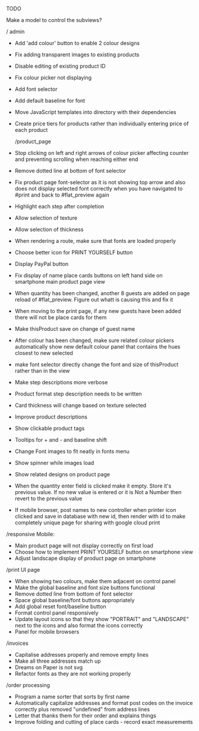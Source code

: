 TODO

Make a model to control the subviews?

  / admin
  
  * Add 'add colour' button to enable 2 colour designs
  * Fix adding transparent images to existing products
  * Disable editing of existing product ID 
  * Fix colour picker not displaying
  * Add font selector
  * Add default baseline for font
  * Move JavaScript templates into directory with their dependencies
  * Create price tiers for products rather than individually entering price of each product


    /product_page
   * Stop clicking on left and right arrows of colour picker affecting counter and preventing scrolling when reaching either end 
  * Remove dotted line at bottom of font selector
  * Fix product page font-selector as it is not showing top arrow and also does not display selected font correctly when you have navigated to #print and back to #flat_preview again
  * Highlight each step after completion
  * Allow selection of texture
  * Allow selection of thickness
  * When rendering a route, make sure that fonts are loaded properly  
  * Choose better icon for PRINT YOURSELF button
  * Display PayPal button
  * Fix display of name place cards buttons on left hand side on smartphone main product page view
  * When quantity has been changed, another 8 guests are added on page reload of #flat_preview. Figure out whatt is causing this and fix it
  * When moving to the print page, if any new guests have been added there will not be place cards for them
  * Make thisProduct save on change of guest name
  * After colour has been changed, make sure related colour pickers automatically show new default colour panel that contains the hues closest to new selected

  * make font selector directly change the font and size of thisProduct rather than in the view

  * Make step descriptions more verbose
  * Product format step description needs to be written
  * Card thickness will change based on texture selected
  * Improve product descriptions
  * Show clickable product tags
  * Tooltips for + and - and baseline shift
  * Change Font images to fit neatly in fonts menu
  * Show spinner while images load
  * Show related designs on product page
  * When the quantity enter field is clicked make it empty. Store it's previous value. If no new value is entered or it is Not a Number then revert to the previous value
  * If mobile browser, post names to new controller when printer icon clicked and save in database with new id, then render with id to make completely unique page for sharing with google cloud print
 

   /responsive
   Mobile:
   * Main product page will not display correctly on first load   
   * Choose how to implement PRINT YOURSELF button on smartphone view
   * Adjust landscape display of product page on smartphone

   /print UI page
* When showing two colours, make them adjacent on control panel
* Make the global baseline and font size buttons functional
* Remove dotted line from bottom of font selector 
* Space global baseline/font buttons appropriately
* Add global reset font/baseline button 
 * Format control panel responsively
  * Update layout icons so that they show "PORTRAIT" and "LANDSCAPE" next to the icons and also format the icons correctly
  * Panel for mobile browsers


  /invoices
  
* Capitalise addresses properly and remove empty lines
* Make all three addresses match up
* Dreams on Paper is not svg
* Refactor fonts as they are not working properly

/order processing
  * Program a name sorter that sorts by first name
  * Automatically capitalize addresses and format post codes on the invoice correctly plus removed "undefined" from address lines
  * Letter that thanks them for their order and explains things
  * Improve folding and cutting of place cards - record exact measurements
